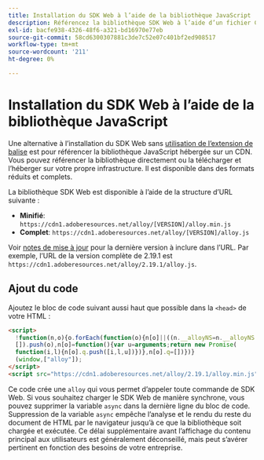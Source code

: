 ```yaml
---
title: Installation du SDK Web à l’aide de la bibliothèque JavaScript
description: Référencez la bibliothèque SDK Web à l’aide d’un fichier CDN autonome.
exl-id: bacfe938-4326-48f6-a321-bd16970e77eb
source-git-commit: 58cd6300307881c3de7c52e07c401bf2ed908517
workflow-type: tm+mt
source-wordcount: '211'
ht-degree: 0%

---
```


# Installation du SDK Web à l’aide de la bibliothèque JavaScript

Une alternative à l’installation du SDK Web sans [utilisation de l’extension de balise](extension.md) est pour référencer la bibliothèque JavaScript hébergée sur un CDN. Vous pouvez référencer la bibliothèque directement ou la télécharger et l’héberger sur votre propre infrastructure. Il est disponible dans des formats réduits et complets.

La bibliothèque SDK Web est disponible à l’aide de la structure d’URL suivante :

* **Minifié**: `https://cdn1.adoberesources.net/alloy/[VERSION]/alloy.min.js`
* **Complet**: `https://cdn1.adoberesources.net/alloy/[VERSION]/alloy.js`

Voir [notes de mise à jour](../release-notes.md) pour la dernière version à inclure dans l’URL. Par exemple, l’URL de la version complète de 2.19.1 est `https://cdn1.adoberesources.net/alloy/2.19.1/alloy.js`.

## Ajout du code

Ajoutez le bloc de code suivant aussi haut que possible dans la `<head>` de votre HTML :

```html
<script>
  !function(n,o){o.forEach(function(o){n[o]||((n.__alloyNS=n.__alloyNS||
  []).push(o),n[o]=function(){var u=arguments;return new Promise(
  function(i,l){n[o].q.push([i,l,u])})},n[o].q=[])})}
  (window,["alloy"]);
</script>
<script src="https://cdn1.adoberesources.net/alloy/2.19.1/alloy.min.js" async></script>
```

Ce code crée une `alloy` qui vous permet d’appeler toute commande de SDK Web. Si vous souhaitez charger le SDK Web de manière synchrone, vous pouvez supprimer la variable `async` dans la dernière ligne du bloc de code. Suppression de la variable `async` empêche l’analyse et le rendu du reste du document de HTML par le navigateur jusqu’à ce que la bibliothèque soit chargée et exécutée. Ce délai supplémentaire avant l’affichage du contenu principal aux utilisateurs est généralement déconseillé, mais peut s’avérer pertinent en fonction des besoins de votre entreprise.
